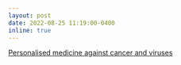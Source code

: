 ```yaml
---
layout: post
date: 2022-08-25 11:19:00-0400
inline: true
---
```


[Personalised medicine against cancer and viruses](https://www.elixir-finland.org/en/personalised-medicine-against-cancer-and-viruses/)
